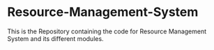# Resource-Management-System
This is the Repository containing the code for Resource Management System and its different modules.
